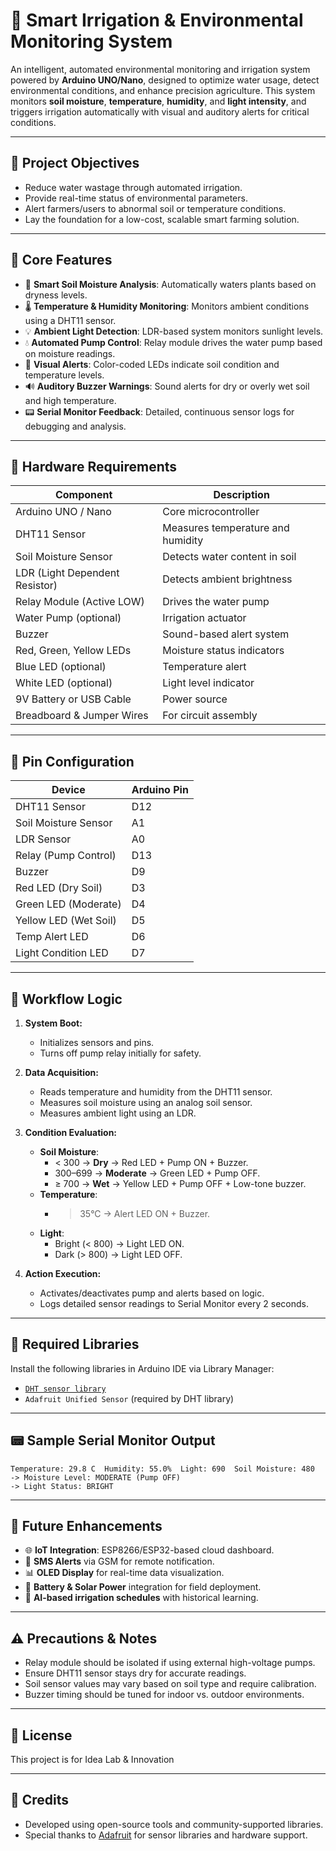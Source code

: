 
# 🌿 Smart Irrigation & Environmental Monitoring System

An intelligent, automated environmental monitoring and irrigation system powered by **Arduino UNO/Nano**, designed to optimize water usage, detect environmental conditions, and enhance precision agriculture. This system monitors **soil moisture**, **temperature**, **humidity**, and **light intensity**, and triggers irrigation automatically with visual and auditory alerts for critical conditions.

---

## 🚀 Project Objectives

- Reduce water wastage through automated irrigation.
- Provide real-time status of environmental parameters.
- Alert farmers/users to abnormal soil or temperature conditions.
- Lay the foundation for a low-cost, scalable smart farming solution.

---

## 📌 Core Features

- 🌱 **Smart Soil Moisture Analysis**: Automatically waters plants based on dryness levels.
- 🌡️ **Temperature & Humidity Monitoring**: Monitors ambient conditions using a DHT11 sensor.
- 💡 **Ambient Light Detection**: LDR-based system monitors sunlight levels.
- 💧 **Automated Pump Control**: Relay module drives the water pump based on moisture readings.
- 🚨 **Visual Alerts**: Color-coded LEDs indicate soil condition and temperature levels.
- 🔊 **Auditory Buzzer Warnings**: Sound alerts for dry or overly wet soil and high temperature.
- 📟 **Serial Monitor Feedback**: Detailed, continuous sensor logs for debugging and analysis.

---

## 🧰 Hardware Requirements


| Component                   | Description                               |
|-----------------------------|-------------------------------------------|
| Arduino UNO / Nano          | Core microcontroller                      |
| DHT11 Sensor                | Measures temperature and humidity         |
| Soil Moisture Sensor        | Detects water content in soil             |
| LDR (Light Dependent Resistor) | Detects ambient brightness             |
| Relay Module (Active LOW)   | Drives the water pump                     |
| Water Pump (optional)       | Irrigation actuator                       |
| Buzzer                      | Sound-based alert system                  |
| Red, Green, Yellow LEDs     | Moisture status indicators                |
| Blue LED (optional)         | Temperature alert                         |
| White LED (optional)        | Light level indicator                     |
| 9V Battery or USB Cable     | Power source                              |
| Breadboard & Jumper Wires   | For circuit assembly                      |


---

## 🔌 Pin Configuration


| Device                  | Arduino Pin |
|-------------------------|-------------|
| DHT11 Sensor            | D12         |
| Soil Moisture Sensor    | A1          |
| LDR Sensor              | A0          |
| Relay (Pump Control)    | D13         |
| Buzzer                  | D9          |
| Red LED (Dry Soil)      | D3          |
| Green LED (Moderate)    | D4          |
| Yellow LED (Wet Soil)   | D5          |
| Temp Alert LED          | D6          |
| Light Condition LED     | D7          |


---

## 🔁 Workflow Logic

1. **System Boot:**
   - Initializes sensors and pins.
   - Turns off pump relay initially for safety.

2. **Data Acquisition:**
   - Reads temperature and humidity from the DHT11 sensor.
   - Measures soil moisture using an analog soil sensor.
   - Measures ambient light using an LDR.

3. **Condition Evaluation:**
   - **Soil Moisture**:
     - < 300 → **Dry** → Red LED + Pump ON + Buzzer.
     - 300–699 → **Moderate** → Green LED + Pump OFF.
     - ≥ 700 → **Wet** → Yellow LED + Pump OFF + Low-tone buzzer.
   - **Temperature**:
     - > 35°C → Alert LED ON + Buzzer.
   - **Light**:
     - Bright (< 800) → Light LED ON.
     - Dark (> 800) → Light LED OFF.

4. **Action Execution:**
   - Activates/deactivates pump and alerts based on logic.
   - Logs detailed sensor readings to Serial Monitor every 2 seconds.

---

## 🧠 Required Libraries

Install the following libraries in Arduino IDE via Library Manager:

- [`DHT sensor library`](https://github.com/adafruit/DHT-sensor-library)
- `Adafruit Unified Sensor` (required by DHT library)

---

## 📟 Sample Serial Monitor Output

```
Temperature: 29.8 C  Humidity: 55.0%  Light: 690  Soil Moisture: 480
-> Moisture Level: MODERATE (Pump OFF)
-> Light Status: BRIGHT
```

---

## 📘 Future Enhancements

- 🌐 **IoT Integration**: ESP8266/ESP32-based cloud dashboard.
- 📲 **SMS Alerts** via GSM for remote notification.
- 📊 **OLED Display** for real-time data visualization.
- 🔋 **Battery & Solar Power** integration for field deployment.
- 🧠 **AI-based irrigation schedules** with historical learning.

---

## ⚠️ Precautions & Notes

- Relay module should be isolated if using external high-voltage pumps.
- Ensure DHT11 sensor stays dry for accurate readings.
- Soil sensor values may vary based on soil type and require calibration.
- Buzzer timing should be tuned for indoor vs. outdoor environments.

---

## 📝 License

This project is for Idea Lab & Innovation

---

## 🙌 Credits

- Developed using open-source tools and community-supported libraries.
- Special thanks to [Adafruit](https://www.adafruit.com/) for sensor libraries and hardware support.

